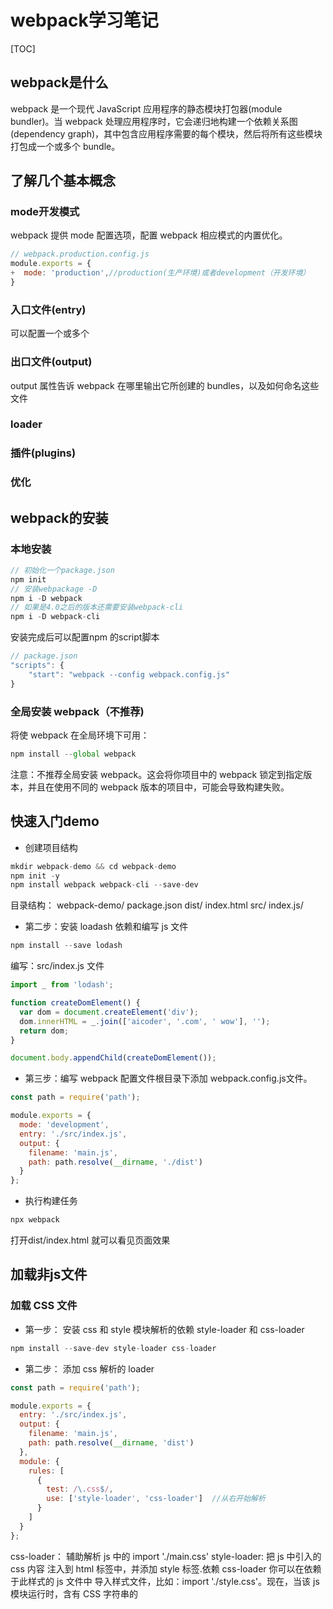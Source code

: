 # webpack学习笔记

[TOC]

## webpack是什么

webpack 是一个现代 JavaScript 应用程序的静态模块打包器(module bundler)。当 webpack 处理应用程序时，它会递归地构建一个依赖关系图(dependency graph)，其中包含应用程序需要的每个模块，然后将所有这些模块打包成一个或多个 bundle。

## 了解几个基本概念

### mode开发模式

webpack 提供 mode 配置选项，配置 webpack 相应模式的内置优化。

```javascript
// webpack.production.config.js
module.exports = {
+  mode: 'production',//production(生产环境)或者development（开发环境）
}
```

### 入口文件(entry)

可以配置一个或多个

### 出口文件(output)

output 属性告诉 webpack 在哪里输出它所创建的 bundles，以及如何命名这些文件

### loader

### 插件(plugins)

### 优化

## webpack的安装

### 本地安装

````javascript
// 初始化一个package.json
npm init
// 安装webpackage -D
npm i -D webpack
// 如果是4.0之后的版本还需要安装webpack-cli
npm i -D webpack-cli

````

安装完成后可以配置npm 的script脚本

````javascript
// package.json
"scripts": {
    "start": "webpack --config webpack.config.js"
}
````

### 全局安装 webpack（不推荐)

将使 webpack 在全局环境下可用：

````javascript
npm install --global webpack
````

注意：不推荐全局安装 webpack。这会将你项目中的 webpack 锁定到指定版本，并且在使用不同的 webpack 版本的项目中，可能会导致构建失败。

## 快速入门demo

- 创建项目结构

```javascript
mkdir webpack-demo && cd webpack-demo
npm init -y
npm install webpack webpack-cli --save-dev

```

目录结构：
  webpack-demo/
    package.json
    dist/
      index.html
        src/
          index.js/

- 第二步：安装 loadash 依赖和编写 js 文件

```javascript
npm install --save lodash
```

编写：src/index.js 文件

```javascript
import _ from 'lodash';

function createDomElement() {
  var dom = document.createElement('div');
  dom.innerHTML = _.join(['aicoder', '.com', ' wow'], '');
  return dom;
}

document.body.appendChild(createDomElement());
````

- 第三步：编写 webpack 配置文件根目录下添加 webpack.config.js文件。


```javascript
const path = require('path');

module.exports = {
  mode: 'development',
  entry: './src/index.js',
  output: {
    filename: 'main.js',
    path: path.resolve(__dirname, './dist')
  }
};
```

- 执行构建任务

```javascript
npx webpack
```

打开dist/index.html 就可以看见页面效果

## 加载非js文件

### 加载 CSS 文件

- 第一步： 安装 css 和 style 模块解析的依赖 style-loader 和 css-loader

```javascript
npm install --save-dev style-loader css-loader
```

- 第二步： 添加 css 解析的 loader

````javascript
const path = require('path');

module.exports = {
  entry: './src/index.js',
  output: {
    filename: 'main.js',
    path: path.resolve(__dirname, 'dist')
  },
  module: {
    rules: [
      {
        test: /\.css$/,
        use: ['style-loader', 'css-loader']  //从右开始解析
      }
    ]
  }
};
````

css-loader： 辅助解析 js 中的 import './main.css'
style-loader: 把 js 中引入的 css 内容 注入到 html 标签中，并添加 style 标签.依赖 css-loader
你可以在依赖于此样式的 js 文件中 导入样式文件，比如：import './style.css'。现在，当该 js 模块运行时，含有 CSS 字符串的 <style> 标签，将被插入到 html 文件的 <head>中。

- 第三步： 编写 css 文件和修改 js 文件
在 src 目录中添加 style/index.css文件


	webpack-demo/
		webpack.config.js
		/node_modules
		package.json
		dist/
			bundle.js
			index.html
        src/
			/style
				index.css
        	index.js/
    

```css
/* index.css */
.hello {
  color: red;
}
```
修改 index.js 文件

```javascript
  import _ from 'lodash';
+ import './style/index.css';

  function createDomElement() {
    let dom = document.createElement('div');
    dom.innerHTML = _.join(['aicoder', '.com', ' wow'], '');
+   dom.className = 'hello';
    return dom;
  }

  document.body.appendChild(createDomElement());
```

最后重新打开 dist 目录下的 index.html 看一下文字是否变成了红色的了。

> ps:这里的css文件已经打包在了dist/main.js文件里面,就不需要单独引入了

### 加载Sass文件

加载 Sass 需要sass-loader

```javascript
npm install sass-loader node-sass -D
```

使用：

```javascript
// webpack.config.js
module.exports = {
  ...
  module: {
    rules: [{
      test: /\.scss$/,
      use: [{
        loader: "style-loader"
      }, {
        loader: "css-loader"
      }, {
        loader: "sass-loader"
      }]
    }]
  }
};
```

为 sass 文件注入内容：

如果你要将 Sass 代码放在实际的入口文件(entry file)之前，可以设置 data 选项。此时 sass-loader 不会覆盖 data 选项，只会将它拼接在入口文件的内容之前。（没懂啥意思，回头在看）

```javascript
{
    loader: "sass-loader",
    options: {
        data: "$env: " + process.env.NODE_ENV + ";"
    }
}
```

> 注意：由于代码注入, 会破坏整个入口文件的 source map。通常一个简单的解决方案是，多个 Sass 文件入口。

### 创建 Source Map

css-loader和sass-loader都可以通过该 options 设置启用 sourcemap
启用sourcemap后可以看清楚的看见样式是在那个文件里写的，方便开发

```javascript
// webpack.config.js
module.exports = {
  ...
  module: {
    rules: [{
      test: /\.(sc|c|sa)ss$/,
      use: [{
        loader: "style-loader"
      }, {
        loader: "css-loader",
        options: {
          sourceMap: true
        }
      }, {
        loader: "sass-loader",
        options: {
          sourceMap: true
        }
      }]
    }]
  }
};
```

### PostCSS处理loader（附带：添加 css3 前缀）

- 1.是什么
[PostCss](https://github.com/postcss/postcss/blob/HEAD/README-cn.md "PostCss")是一个CSS预处理工具，它通过自定义的插件和工具生态体系来重新定义css。它鼓励开发者使用规范的css原生语法编写代码，然后配置编译器转换需要兼容的浏览器版本，最后通过编译将源码转换为目标浏览器可用的css代码。

它和stylus的不同之处是它可以通过插件机制灵活地扩展其支持的特性，不像stylus的语法是固定的，它的用途非常多，比如css自动加前缀，使用下一代css语法等等

- 2.安装

```javascript
npm i -D postcss-loader
npm install autoprefixer --save-dev

# 以下可以不用安装
# cssnext可以让你写CSS4的语言，并能配合autoprefixer进行浏览器兼容的不全，而且还支持嵌套语法
$ npm install postcss-cssnext --save-dev

# 类似scss的语法，实际上如果只是想用嵌套的话有cssnext就够了
$ npm install precss --save-dev

# 在@import css文件的时候让webpack监听并编译
$ npm install postcss-import --save-dev
```

- 3.在webpack中的配置

```javascript
const path = require('path');
module.exports = {
  mode: 'development',
  entry: './src/index.js',
  output: {
    filename: 'main.js',
    path: path.resolve(__dirname, './dist')
  },
  module: {
    rules: [
      {
        test: /\.(sa|sc|c)ss$/,
        use: [
          'style-loader',
          {
            loader: 'css-loader',
            options: {
              sourceMap: true
            }
          },
          {
            loader: 'postcss-loader',
            options: {
              ident: 'postcss',
              sourceMap: true,
              plugins: loader => [
                require('autoprefixer')({ browsers: ['> 0.15% in CN'] }) // 添加前缀
              ]
            }
          },
          {
            loader: 'sass-loader',
            options: {
              sourceMap: true
            }
          }
        ]
      }
    ]
  }
};
```

在css文件里添加样式 `display:flex`, 执行`npx webpack` 就可以然后打开dist/index.html 就可以看见编译之后的效果：在flex前面加了前缀

### 样式表抽离成专门的单独文件

上面的style-loader 会将样式添加到html的style标签里，并不是我们想要的效果
首先以下的 css 的处理我们都把 mode 设置为 production。

> webpack4 开始使用： mini-css-extract-plugin插件, 1-3 的版本可以用： extract-text-webpack-plugin

抽取了样式，就不能再用 style-loader注入到 html 中了。
安装：

```javascript
npm install --save-dev mini-css-extract-plugin
```

webpack.product.config.js

```javascript
const path = require('path');
const MiniCssExtractPlugin = require('mini-css-extract-plugin');
//const devMode = process.env.NODE_ENV !== 'production'; // 判断当前环境是开发环境还是 部署环境，主要是 mode属性的设置值。
module.exports = {
  mode: 'production',
  entry: './src/index.js',
  output: {
    filename: 'main.js',
    path: path.resolve(__dirname, './dist')
  },
  module: {
    rules: [
      {
        test: /\.(sa|sc|c)ss$/,
        use: [
          MiniCssExtractPlugin.loader,
          'css-loader',
          'sass-loader'
        ]
      }
    ]
  },
  plugins: [
    new MiniCssExtractPlugin({
      filename:  '[name].css' , // 设置最终输出的文件名
      chunkFilename: '[id].css' 
    })
  ]
};
```

运行`npx webpack --config webpack.product.config.js`打包：

在 dist 目录中已经把 css 抽取到单独的一个 css 文件中了。修改 html，引入此 css 就能看到结果了。

### 压缩 CSS

webpack5 貌似会内置 css 的压缩，webpack4 可以自己设置一个插件即可。

压缩 css 插件：`optimize-css-assets-webpack-plugin`

安装

```javascript
npm i -D optimize-css-assets-webpack-plugin
```

使用：

```javascript
const path = require('path');
const MiniCssExtractPlugin = require('mini-css-extract-plugin');
const OptimizeCSSAssetsPlugin = require('optimize-css-assets-webpack-plugin');

module.exports = {
  mode: 'production',
  entry: './src/index.js',
  output: {
    filename: 'main.js',
    path: path.resolve(__dirname, './dist')
  },
  module: {
    rules: [
      {
        test: /\.(sc|c|sa)ss$/,
        use: [
          MiniCssExtractPlugin.loader,//抽离css
          {
          loader:'css-loader',
          options:{
            sourceMap:true
          }
        }, {
          loader: 'postcss-loader', //css预处理
          options: {
            ident: 'postcss',
            sourceMap: true,
            plugins: loader => [
              require('autoprefixer')({ browsers: ['> 0.15% in CN'] }) // 添加前缀
            ]
          }
        },{
          loader:'sass-loader',
          options:{
            sourceMap:true
          }
        }] //处理顺序从右向左
      }
    ]
  },
  plugins: [
    new MiniCssExtractPlugin({
      filename:  '[name].css' , // 设置最终输出的文件名
      chunkFilename: '[id].css' 
    })
  ],
  optimization: {
   minimizer: [
    new UglifyJsPlugin({
      cache: true,
      parallel: true,
      sourceMap: true // set to true if you want JS source maps
    }),//压缩js
    new OptimizeCSSAssetsPlugin({})] //压缩css
  }
};
```

### 压缩js

压缩js需要一个插件： `uglifyjs-webpack-plugin`, 此插件需要一个前提就是：mode: 'production'.

安装

```javascript
npm i -D uglifyjs-webpack-plugin
```

使用：见上面的代码

### 解决 CSS 文件或者 JS 文件名字哈希变化的问题

由于浏览器缓存问题，可能会导致文件内容已经更新，但是浏览器仍然使用的是之前的文件，所以这个时候就可以给文件加一个版本号（hash值）。但是每次的hash值都不一样，如何在dist/index.html文件中引用呢？

`HtmlWebpackPlugin`插件，可以把打包后的 CSS 或者 JS 文件引用直接注入到 HTML 模板中，这样就不用每次手动修改文件引用了。

安装

```javascript
npm install --save-dev html-webpack-plugin
```

使用：

```javascript
const HtmlWebpackPlugin = require('html-webpack-plugin');
...
  plugins: [
    new MiniCssExtractPlugin({
      filename:  '[name][hash].css' , // 设置最终输出的文件名
      chunkFilename: '[id][hash].css' 
    }),

    new HtmlWebpackPlugin({
      title: 'webpack test', // 默认值：Webpack App
      /** 最终生成的文件名 */
      filename: 'main[hash].html', // 默认值： 'index.html'
      /** 模板文件 */
      template: path.resolve(__dirname, 'src/main.html'),
      minify: {
        collapseWhitespace: true, // 折叠空白行
        removeComments: true, // 移除注释
        removeAttributeQuotes: true // 移除属性的引号
      }
    })
  ],
```

在package.json的scripts配置：

```javascript
 "scripts": {
    "build": "npx webpack --config webpack.product.config.js"
  },
```

执行`npm run build`就可以看见生成的main.html里面自动添加了带有hash值得js和css。

### 清理dist目录

只要文件改动，每次构建，我们的 /dist 文件夹都会保存生成的文件，然后就会非常杂乱。通常，在每次构建前清理 /dist 文件夹，是比较推荐的做法

[clean-webpack-plugin](https://www.npmjs.com/package/clean-webpack-plugin "clean-webpack-plugin") 是一个比较普及的管理插件，让我们安装和配置下。

```javascript
npm install clean-webpack-plugin --save-dev
```

webpack.product.config.js

```javascript
+ const {CleanWebpackPlugin} = require('clean-webpack-plugin');

  module.exports = {
    ...
    plugins: [
+     new CleanWebpackPlugin()
    ],
    ...
  };
```

现在执行 npm run build，再检查 /dist 文件夹。如果一切顺利，你现在应该不会再看到旧的文件，只有构建后生成的文件！

### 图片加载优化

file-loader处理文件的导入
[image-webpack-loader](https://www.npmjs.com/package/image-webpack-loader "image-webpack-loader")可以帮助我们对图片进行压缩和优化

```javascript
npm install --save-dev file-loader
npm install image-webpack-loader --save-dev
```

使用：

```javascript
module: {
    rules: [
      {
        test: /\.(png|svg|jpg|gif|jpeg|ico)$/,
        use: [
          /** 处理图片导入 */
          'file-loader',{
            loader: 'image-webpack-loader',/** 图片压缩优化 */
            options: {
              mozjpeg: {
                progressive: true,
                quality: 65
              },
              optipng: {
                enabled: false,
              },
              pngquant: {
                quality: [0.65,0.90],
                speed: 4
              },
              gifsicle: {
                interlaced: false,
              },
              webp: {
                quality: 75
              }
            }
          },
        ]
      }
    ]
  }
```
> 在css中引入的图片通过file-loader处理后还能正常显示，但是如何在html中引入图片？
像下面这样象ejs的写法

```javascript
<img src=" <%= require('./assets/images/webpack.jpg')%> alt="">"
```

> image-webpack-loader 在使用过程中报错，解决方法未知？？？？

### 图片处理为base64

`url-loader`功能类似于 `file-loader`，可以把 url 地址对应的文件，打包成 base64 的 DataURL，提高访问的效率。

如何使用：

```javascript
npm install --save-dev url-loader
```

webpack.config.js

```javascript
module.exports = {
  module: {
    rules: [
      {
        test: /\.(png|svg|jpg|gif|jpeg|ico|woff|woff2|eot|ttf|otf)$/,
        use: [
          {
            loader: 'url-loader', // 根据图片大小，把图片优化成base64
            options: {
              limit: 10000
            }
          },
        ]
      }
    ]
  }
};
```
### 字体处理
由于 css 中可能引用到自定义的字体，处理也是跟图片一致。
## 开发相关辅助

### 合并两个webpack的js配置文件


开发环境(development)和生产环境(production)配置文件有很多不同点，但是也有一部分是相同的配置内容，如果在两个配置文件中都添加相同的配置节点， 就非常不爽。

webpack-merge 的工具可以实现两个配置文件进合并，这样我们就可以把 开发环境和生产环境的公共配置抽取到一个公共的配置文件中。

安装：

```javascript
npm install --save-dev webpack-merge
```

例如：

project

  webpack-demo
  |- package.json
- |- webpack.config.js
+ |- webpack.common.js
+ |- webpack.dev.js
+ |- webpack.prod.js
  |- /dist
  |- /src
    |- index.js
    |- math.js
  |- /node_modules


```javascript
// webpack.common.js

const CleanWebpackPlugin = require('clean-webpack-plugin');
const HtmlWebpackPlugin = require('html-webpack-plugin');

module.exports = {
   entry: {
     app: './src/index.js'
   },
   plugins: [
     new CleanWebpackPlugin(),
     new HtmlWebpackPlugin({
       title: 'Production'
     })
   ],
   output: {
     filename: '[name].bundle.js',
     path: path.resolve(__dirname, 'dist')
   }
 };
```
 
```javascript
// webpack.dev.js

const merge = require('webpack-merge');
const common = require('./webpack.common.js');

module.exports = merge(common, {
  devtool: 'inline-source-map',//说明 js 原始出错的位置
  devServer: {
    contentBase: './dist'
  }
});
```

```javascript
// webpack.prod.js

 const merge = require('webpack-merge');
 const UglifyJSPlugin = require('uglifyjs-webpack-plugin');
 const common = require('./webpack.common.js');

 module.exports = merge(common, {
   plugins: [
     new UglifyJSPlugin()
   ]
 });
```

### js 使用 source map

当 webpack 打包源代码时，可能会很难追踪到错误和警告在源代码中的原始位置。例如，如果将三个源文件（a.js, b.js 和 c.js）打包到一个 bundle（bundle.js）中，而其中一个源文件包含一个错误，那么堆栈跟踪就会简单地指向到 bundle.js。

使用 inline-source-map 选项，这有助于解释说明 js 原始出错的位置。（不要用于生产环境）：

```javascript
// 在开发环境下

  module.exports = {
   ...
    devtool: 'inline-source-map',
   ...
  };
```



### 监控文件变化，自动编译，使用观察模式
每次修改完毕后，都手动编译异常痛苦。最简单解决的办法就是启动watch。

```javascript
npx webpack --watch
```
 
当然可以添加到 npm 的 script 中

```javascript
// package.json
{
    "main": "webpack.config.js",
    "scripts": {
      "test": "echo \"Error: no test specified\" && exit 1",
+     "watch": "npx webpack --watch",
      "build": "npx webpack"
    },
  }
```


但是有个 bug，就是每次我们修改 js 或者 css 文件后，要看到修改后的 html 的变化，需要我自己重新刷新页面。

如何能不刷新页面，自动更新变化呢？

### 使用 webpack-dev-server 和热更新
webpack-dev-server 提供了一个简单的 web 服务器，并且能够实时重新加载(live reloading)。

安装

```javascript
npm install --save-dev webpack-dev-server
```
使用 
```javascript
// webpack.config.js

  module.exports = {
    devtool: 'inline-source-map',
+   devServer: {
+     contentBase: './dist'
+   },
  };
```
启动此 webserver：

webpack-dev-server --open

官网其他配置：

```javascript
devServer: {
  clientLogLevel: 'warning', // 可能的值有 none, error, warning 或者 info（默认值)
  hot: true,  // 启用 webpack 的模块热替换特性, 这个需要配合： webpack.HotModuleReplacementPlugin插件
  contentBase:  path.join(__dirname, "dist"), // 告诉服务器从哪里提供内容， 默认情况下，将使用当前工作目录作为提供内容的目录
  compress: true, // 一切服务都启用gzip 压缩
  host: '0.0.0.0', // 指定使用一个 host。默认是 localhost。如果你希望服务器外部可访问 0.0.0.0
  port: 8080, // 端口
  open: true, // 是否打开浏览器
  overlay: {  // 出现错误或者警告的时候，是否覆盖页面线上错误消息。
    warnings: true,
    errors: true
  },
  publicPath: '/', // 此路径下的打包文件可在浏览器中访问。
  proxy: {  // 设置代理
    "/api": {  // 访问api开头的请求，会跳转到  下面的target配置
      target: "http://192.168.0.102:8080",
      pathRewrite: {"^/api" : "/mockjsdata/5/api"}
    }
  },
  quiet: true, // necessary for FriendlyErrorsPlugin. 启用 quiet 后，除了初始启动信息之外的任何内容都不会被打印到控制台。这也意味着来自 webpack 的错误或警告在控制台不可见。
  watchOptions: { // 监视文件相关的控制选项
    poll: true,   // webpack 使用文件系统(file system)获取文件改动的通知。在某些情况下，不会正常工作。例如，当使用 Network File System (NFS) 时。Vagrant 也有很多问题。在这些情况下，请使用轮询. poll: true。当然 poll也可以设置成毫秒数，比如：  poll: 1000
    ignored: /node_modules/, // 忽略监控的文件夹，正则
    aggregateTimeout: 300 // 默认值，当第一个文件更改，会在重新构建前增加延迟
  }
}
```

如何启用热更新呢？

```javascript
webpack.config.js

  const path = require('path');
  const HtmlWebpackPlugin = require('html-webpack-plugin');
  const CleanWebpackPlugin = require('clean-webpack-plugin');
+ const webpack = require('webpack');

  module.exports = {
    entry: {
       app: './src/index.js'
    },
    devtool: 'inline-source-map',
    devServer: {
      contentBase: './dist',
+     hot: true
    },
    plugins: [
      new CleanWebpackPlugin(['dist']),
      new HtmlWebpackPlugin({
        title: 'Hot Module Replacement'
      }),
+     new webpack.NamedModulesPlugin(),  // 更容易查看(patch)的依赖
+     new webpack.HotModuleReplacementPlugin()  // 替换插件
    ],
    output: {
      filename: '[name].bundle.js',
      path: path.resolve(__dirname, 'dist')
    }
  };
```

### JS启用babel转码
虽然现代的浏览器已经兼容了96%以上的ES6的语法了，但是为了兼容老式的浏览器（IE8、9）我们需要把最新的ES6的语法转成ES5的。那么babel的loader就出场了。

安装

```javascript
npm i -D babel-loader babel-core babel-preset-env
 
```
用法

在webpack的配置文件中，添加js的处理模块。

```javascript
module: {
  rules: [
    {
      test: /\.js$/,
      exclude: /(node_modules)/,  // 加快编译速度，不包含node_modules文件夹内容
      use: {
        loader: 'babel-loader'
      }
    }
  ]
}
```

然后，在项目根目录下，添加babel的配置文件 .babelrc.

.babelrc文件如下：
```javascript
{
  "presets": ["env"]
}
```

最后，在入口js文件中，添加ES6的❤新语法：

```javascript
class Temp {
  show() {
    console.log('this.Age :', this.Age);
  }
  get Age() {
    return this._age;
  }
  set Age(val) {
    this._age = val + 1;
  }
}

let t = new Temp();
t.Age = 19;

t.show();
```
 
最后打包：

```javascript
npx webpack
```

最终打包后的js代码：

```javascript
var a = 1,
    b = 3,
    c = 9;

console.log('a :', a);
console.log('b :', b);
console.log('c :', c);

var Temp = function () {
  function Temp() {
    _classCallCheck(this, Temp);
  }

  _createClass(Temp, [{
    key: 'show',
    value: function show() {
      console.log('this.Age :', this.Age);
    }
  }, {
    key: 'Age',
    get: function get() {
      return this._age;
    },
    set: function set(val) {
      this._age = val + 1;
    }
  }]);

  return Temp;
}();

var t = new Temp();
t.Age = 19;

t.show();
```

### Babel优化
```javascript
babel-loader可以配置如下几个options：

cacheDirectory：默认值为 false。当有设置时，指定的目录将用来缓存 loader 的执行结果。之后的 webpack 构建，将会尝试读取缓存，来避免在每次执行时，可能产生的、高性能消耗的 Babel 重新编译过程(recompilation process)。如果设置了一个空值 (loader: 'babel-loader?cacheDirectory') 或者 true (loader: babel-loader?cacheDirectory=true)，loader 将使用默认的缓存目录 node_modules/.cache/babel-loader，如果在任何根目录下都没有找到 node_modules 目录，将会降级回退到操作系统默认的临时文件目录。

cacheIdentifier：默认是一个由 babel-core 版本号，babel-loader 版本号，.babelrc 文件内容（存在的情况下），环境变量 BABEL_ENV 的值（没有时降级到 NODE_ENV）组成的字符串。可以设置为一个自定义的值，在 identifier 改变后，强制缓存失效。

forceEnv：默认将解析 BABEL_ENV 然后是 NODE_ENV。允许你在 loader 级别上覆盖 BABEL_ENV/NODE_ENV。对有不同 babel 配置的，客户端和服务端同构应用非常有用。

注意：sourceMap 选项是被忽略的。当 webpack 配置了 sourceMap 时（通过 devtool 配置选项），将会自动生成 sourceMap。

babel 在每个文件都插入了辅助代码，使代码体积过大.babel 对一些公共方法使用了非常小的辅助代码，比如 _extend。 默认情况下会被添加到每一个需要它的文件中。你可以引入 babel runtime 作为一个独立模块，来避免重复引入。
```

安装：

```javascript
npm install babel-plugin-transform-runtime --save-dev
npm install babel-runtime --save
```
 
配置：

```javascript
// webpack.config.js

rules: [
  // 'transform-runtime' 插件告诉 babel 要引用 runtime 来代替注入。
  {
    test: /\.js$/,
    exclude: /(node_modules|bower_components)/,
    use: {
      loader: 'babel-loader',
    }
  }
]
```

修改.babelrc

```javascript
{
  "presets": ["env"],
  "plugins": [
    ["transform-runtime", {
      "helpers": true,
      "polyfill": true,
      "regenerator": true,
      "moduleName": "babel-runtime"
    }]
  ]
}
```

此时，webpack打包的时候，会自动优化重复引入公共方法的问题。

### ESLint校验代码格式规范
安装

```javascript
npm install eslint --save-dev
npm install eslint-loader --save-dev
```

 以下是用到的额外的需要安装的eslint的解释器、校验规则等
```javascript
npm i -D babel-eslint standard
Copy to clipboardErrorCopied
```
使用

```javascript
// webpack.config.js
module.exports = {
  // ...
  module: {
    rules: [
      {
        test: /\.js$/,
        exclude: /node_modules/,
        loader: "eslint-loader",
        options: {
          // eslint options (if necessary)
          fix: true
        }
      },
    ],
  },
  // ...
}
```

eslint配置可以直接放到webpack的配置文件中，也可以直接放到项目根目录的 .eslintrc中文档。

// .eslintrc.js
// https://eslint.org/docs/user-guide/configuring
module.exports = {
  root: true,
  parserOptions: {
    parser: 'babel-eslint'
  },
  env: {
    browser: true
  },
  extends: [
    // https://github.com/standard/standard/blob/master/docs/RULES-en.md
    'standard'
  ],
  globals: {
    NODE_ENV: false
  },
  rules: {
    // allow async-await
    'generator-star-spacing': 'off',
    // allow debugger during development
    'no-debugger': process.env.NODE_ENV === 'production' ? 'error' : 'off',
    // 添加，分号必须
    semi: ['error', 'always'],
    'no-unexpected-multiline': 'off',
    'space-before-function-paren': ['error', 'never'],
    // 'quotes': ["error", "double", { "avoidEscape": true }]
    quotes: [
      'error',
      'single',
      {
        avoidEscape: true
      }
    ]
  }
};
Copy to clipboardErrorCopied
此时eslint的配置就结束了。

到此为止，一个完整的开发阶段的webpack的配置文件
```javascript
const path = require('path');
const HtmlWebpackPlugin = require('html-webpack-plugin');
const MiniCssExtractPlugin = require("mini-css-extract-plugin");
const CleanWebpackPlugin = require('clean-webpack-plugin');
const autoprefixer = require('autoprefixer');
const webpack = require('webpack');

module.exports = {
  mode: 'development',
  entry: './src/index.js',
  output: {
    filename: 'main.js',
    path: path.resolve(__dirname, './dist')
  },
  devtool: 'inline-source-map',
  devServer: {
    clientLogLevel: 'warning', // 可能的值有 none, error, warning 或者 info（默认值)
    hot: true, // 启用 webpack 的模块热替换特性, 这个需要配合： webpack.HotModuleReplacementPlugin插件
    contentBase: path.join(__dirname, "dist"), // 告诉服务器从哪里提供内容， 默认情况下，将使用当前工作目录作为提供内容的目录
    compress: true, // 一切服务都启用gzip 压缩
    host: '0.0.0.0', // 指定使用一个 host。默认是 localhost。如果你希望服务器外部可访问 0.0.0.0
    port: 8085, // 端口
    open: true, // 是否打开浏览器
    overlay: { // 出现错误或者警告的时候，是否覆盖页面线上错误消息。
      warnings: true,
      errors: true
    },
    publicPath: '/', // 此路径下的打包文件可在浏览器中访问。
    proxy: { // 设置代理
      "/api": { // 访问api开头的请求，会跳转到  下面的target配置
        target: "http://192.168.0.102:8080",
        pathRewrite: {
          "^/api": "/mockjsdata/5/api"
        }
      }
    },
    quiet: true, // necessary for FriendlyErrorsPlugin. 启用 quiet 后，除了初始启动信息之外的任何内容都不会被打印到控制台。这也意味着来自 webpack 的错误或警告在控制台不可见。
    watchOptions: { // 监视文件相关的控制选项
      poll: true, // webpack 使用文件系统(file system)获取文件改动的通知。在某些情况下，不会正常工作。例如，当使用 Network File System (NFS) 时。Vagrant 也有很多问题。在这些情况下，请使用轮询. poll: true。当然 poll也可以设置成毫秒数，比如：  poll: 1000
      ignored: /node_modules/, // 忽略监控的文件夹，正则
      aggregateTimeout: 300 // 默认值，当第一个文件更改，会在重新构建前增加延迟
    }
  },
  module: {
    rules: [
      {
        test: /\.js$/,
        exclude: /(node_modules)/, // 加快编译速度，不包含node_modules文件夹内容
        use: [{
          loader: 'babel-loader'
        },{
          loader: 'eslint-loader',
          options: {
            fix: true
          }
        }]
      },
      {
        test: /\.(sa|sc|c)ss$/,
        use: [
          'style-loader', {
            loader: 'css-loader',
            options: {
              sourceMap: true
            }
          }, {
            loader: 'postcss-loader',
            options: {
              ident: 'postcss',
              sourceMap: true,
              plugins: (loader) => [autoprefixer({browsers: ['> 0.15% in CN']})]
            }
          }, {
            loader: 'sass-loader',
            options: {
              sourceMap: true
            }
          }
        ]
      }, {
        test: /\.(woff|woff2|eot|ttf|otf)$/,
        use: [
          {
            loader: 'url-loader',
            options: {
              limit: 10000
            }
          }
        ]
      }, {
        test: /\.(png|svg|jpg|gif|jpeg|ico)$/,
        use: [
          {
            loader: 'url-loader',
            options: {
              limit: 10000
            }
          }, {
            loader: 'image-webpack-loader',
            options: {
              mozjpeg: {
                progressive: true,
                quality: 65
              },
              optipng: {
                enabled: false
              },
              pngquant: {
                quality: '65-90',
                speed: 4
              },
              gifsicle: {
                interlaced: false
              },
              webp: {
                quality: 75
              }
            }
          }
        ]
      }
    ]
  },
  plugins: [
    new MiniCssExtractPlugin({filename: '[name].css', chunkFilename: '[id].css'}),
    new CleanWebpackPlugin(['dist']),
    new webpack.NamedModulesPlugin(), // 更容易查看(patch)的依赖
    new webpack.HotModuleReplacementPlugin(), // 替换插件
    new HtmlWebpackPlugin({
      title: 'AICODER 全栈线下实习', // 默认值：Webpack App
      filename: 'index.html', // 默认值： 'index.html'
      minify: {
        collapseWhitespace: true,
        removeComments: true,
        removeAttributeQuotes: true, // 移除属性的引号
      },
      template: path.resolve(__dirname, 'src/index.html')
    })
  ],
  optimization: {}
};
```

用于生产环境的配置

```javascript
const path = require('path');
const HtmlWebpackPlugin = require('html-webpack-plugin');
const MiniCssExtractPlugin = require("mini-css-extract-plugin");
const UglifyJsPlugin = require("uglifyjs-webpack-plugin");
const OptimizeCSSAssetsPlugin = require("optimize-css-assets-webpack-plugin");
const CleanWebpackPlugin = require('clean-webpack-plugin');
const autoprefixer = require('autoprefixer');

module.exports = {
  mode: 'production',
  entry: './src/index.js',
  output: {
    filename: 'main.[hash].js',
    path: path.resolve(__dirname, './dist')
  },
  module: {
    rules: [
      {
        test: /\.js$/,
        exclude: /(node_modules)/, // 加快编译速度，不包含node_modules文件夹内容
        use: [{
          loader: 'babel-loader'
        },{
          loader: 'eslint-loader',
          options: {
            fix: true
          }
        }]
      },
      {
        test: /\.(sa|sc|c)ss$/,
        use: [
          MiniCssExtractPlugin.loader, {
            loader: 'css-loader'
          }, {
            loader: 'postcss-loader',
            options: {
              ident: 'postcss',
              plugins: (loader) => [autoprefixer({browsers: ['> 0.15% in CN']})]
            }
          }, {
            loader: 'sass-loader'
          }
        ]
      }, {
        test: /\.(woff|woff2|eot|ttf|otf)$/,
        use: [
          {
            loader: 'url-loader',
            options: {
              limit: 10000
            }
          }
        ]
      }, {
        test: /\.(png|svg|jpg|gif|jpeg|ico)$/,
        use: [
          'file-loader', {
            loader: 'image-webpack-loader',
            options: {
              mozjpeg: {
                progressive: true,
                quality: 65
              },
              optipng: {
                enabled: false
              },
              pngquant: {
                quality: '65-90',
                speed: 4
              },
              gifsicle: {
                interlaced: false
              },
              webp: {
                quality: 75
              }
            }
          }
        ]
      }
    ]
  },
  plugins: [
    new MiniCssExtractPlugin({filename: '[name][hash].css', chunkFilename: '[id][hash].css'}),
    new CleanWebpackPlugin(['dist']),
    new HtmlWebpackPlugin({
      title: 'AICODER 全栈线下实习', // 默认值：Webpack App
      filename: 'index.html', // 默认值： 'index.html'
      template: path.resolve(__dirname, 'src/index.html'),
      minify: {
        collapseWhitespace: true,
        removeComments: true,
        removeAttributeQuotes: true, // 移除属性的引号
      }
    })
  ],
  optimization: {
    minimizer: [
      new UglifyJsPlugin({
        cache: true, parallel: true, sourceMap: true // set to true if you want JS source maps
      }),
      new OptimizeCSSAssetsPlugin({})
    ]
  }
};
```

## 解析(resolve)
配置模块如何解析。比如： import _ from 'lodash' ,其实是加载解析了lodash.js文件。此配置就是设置加载和解析的方式。

resolve.alias
创建 import 或 require 的别名，来确保模块引入变得更简单。例如，一些位于 src/ 文件夹下的常用模块：

// webpack.config.js
module.exports = {
  mode: 'production',
  entry: './src/index.js',
  output: {
    filename: 'main.[hash].js',
    path: path.resolve(__dirname, './dist')
  },
+ resolve: {
+   alias: {
+     vue$: path.resolve(__dirname, 'src/lib/vue/dist/vue.esm.js'),
+     '@': path.resolve(__dirname, 'src/')
+   }
+ }
  ...
}

// index.js
// 在我们的index.js文件中，就可以直接import
import vue from 'vue';
// 等价于
import vue from  'src/lib/vue/dist/vue.esm.js';
Copy to clipboardErrorCopied
resolve.extensions的应用
自动解析确定的扩展。

// webpack.config.js
module.exports = {
  mode: 'production',
  entry: './src/index.js',
  output: {
    filename: 'main.[hash].js',
    path: path.resolve(__dirname, './dist')
  },
  resolve: {
    alias: {
      vue$: path.resolve(__dirname, 'src/lib/vue/dist/vue.esm.js'),
      '@': path.resolve(__dirname, 'src/')
    },
+   extensions: [".js", ".vue",".json"]   // 默认值: [".js",".json"]
  }
  ...
}
Copy to clipboardErrorCopied
给定对象的键后的末尾添加 $，以表示精准匹配

外部扩展(externals)
externals 配置选项提供了「从输出的 bundle 中排除依赖」的方法。 文档

例如，从 CDN 引入 jQuery，而不是把它打包：

index.html

<script
  src="https://code.jquery.com/jquery-3.1.0.js"
  integrity="sha256-slogkvB1K3VOkzAI8QITxV3VzpOnkeNVsKvtkYLMjfk="
  crossorigin="anonymous">
</script>
Copy to clipboardErrorCopied
webpack.config.js

// webpack.config.js
module.exports = {
  mode: 'production',
  entry: './src/index.js',
  output: {
    filename: 'main.[hash].js',
    path: path.resolve(__dirname, './dist')
  },
  alias: {
    extensions: [".js", ".vue",".json"]   // 默认值: [".js",".json"]
    vue$: path.resolve(__dirname, 'src/lib/vue/dist/vue.esm.js'),
    '@': path.resolve(__dirname, 'src/')
  },
+ externals: {
+   jquery: 'jQuery'
+ },
  ...
}
Copy to clipboardErrorCopied
这样就剥离了那些不需要改动的依赖模块，换句话，下面展示的代码还可以正常运行：

import $ from 'jquery';

$('.my-element').animate(...);
Copy to clipboardErrorCopied
具有外部依赖(external dependency)的 bundle 可以在各种模块上下文(module context)中使用，例如 CommonJS, AMD, 全局变量和 ES2015 模块。外部 library 可能是以下任何一种形式：

root：可以通过一个全局变量访问 library（例如，通过 script 标签）。
commonjs：可以将 library 作为一个 CommonJS 模块访问。
commonjs2：和上面的类似，但导出的是 module.exports.default.
amd：类似于 commonjs，但使用 AMD 模块系统。
不同的配置方式：

externals : {
  react: 'react'
}

// 或者

externals : {
  lodash : {
    commonjs: "lodash",
    amd: "lodash",
    root: "_" // 指向全局变量
  }
}

// 或者

externals : {
  subtract : {
    root: ["math", "subtract"]   // 相当于： window.math.substract
  }
}
Copy to clipboardErrorCopied
构建目标(targets)
webpack 能够为多种环境或 target 构建编译。想要理解什么是 target 的详细信息，请阅读 target 概念页面。

target: 告知 webpack 为目标(target)指定一个环境。

可以支持以下字符串值：

选项	描述
async-node	编译为类 Node.js 环境可用（使用 fs 和 vm 异步加载分块）
electron-main	编译为 Electron 主进程。
electron-renderer	编译为 Electron 渲染进程，使用 JsonpTemplatePlugin, FunctionModulePlugin 来为浏览器环境提供目标，使用 NodeTargetPlugin 和 ExternalsPlugin 为 CommonJS 和 Electron 内置模块提供目标。
node	编译为类 Node.js 环境可用（使用 Node.js require 加载 chunk）
node-webkit	编译为 Webkit 可用，并且使用 jsonp 去加载分块。支持 Node.js 内置模块和 nw.gui 导入（实验性质）
web	编译为类浏览器环境里可用（默认）
webworker	编译成一个 WebWorker
例如，当 target 设置为 "electron"，webpack 引入多个 electron 特定的变量.

webpack.config.js

// webpack.config.js
module.exports = {
  mode: 'production',
  entry: './src/index.js',
  output: {
    filename: 'main.[hash].js',
    path: path.resolve(__dirname, './dist')
  },
  alias: {
    extensions: [".js", ".vue",".json"]   // 默认值: [".js",".json"]
    vue$: path.resolve(__dirname, 'src/lib/vue/dist/vue.esm.js'),
    '@': path.resolve(__dirname, 'src/')
  },
  externals: {
    jquery: 'jQuery'
  },
+ target: 'node'
  ...
}
Copy to clipboardErrorCopied
相关的loader列表
webpack 可以使用 loader 来预处理文件。这允许你打包除 JavaScript 之外的任何静态资源。你可以使用 Node.js 来很简单地编写自己的 loader。

文件
raw-loader 加载文件原始内容（utf-8）
val-loader 将代码作为模块执行，并将 exports 转为 JS 代码
url-loader 像 file loader 一样工作，但如果文件小于限制，可以返回 data URL
file-loader 将文件发送到输出文件夹，并返回（相对）URL
JSON
json-loader 加载 JSON 文件（默认包含）
json5-loader 加载和转译 JSON 5 文件
cson-loader 加载和转译 CSON 文件
转换编译(Transpiling)
script-loader 在全局上下文中执行一次 JavaScript 文件（如在 script 标签），不需要解析
babel-loader 加载 ES2015+ 代码，然后使用 Babel 转译为 ES5
buble-loader 使用 Bublé 加载 ES2015+ 代码，并且将代码转译为 ES5
traceur-loader 加载 ES2015+ 代码，然后使用 Traceur 转译为 ES5
ts-loader 或 awesome-typescript-loader 像 JavaScript 一样加载 TypeScript 2.0+
coffee-loader 像 JavaScript 一样加载 CoffeeScript
模板(Templating)
html-loader 导出 HTML 为字符串，需要引用静态资源
pug-loader 加载 Pug 模板并返回一个函数
jade-loader 加载 Jade 模板并返回一个函数
markdown-loader 将 Markdown 转译为 HTML
react-markdown-loader 使用 markdown-parse parser(解析器) 将 Markdown 编译为 React 组件
posthtml-loader 使用 PostHTML 加载并转换 HTML 文件
handlebars-loader 将 Handlebars 转移为 HTML
markup-inline-loader 将内联的 SVG/MathML 文件转换为 HTML。在应用于图标字体，或将 CSS 动画应用于 SVG 时非常有用。
样式
style-loader 将模块的导出作为样式添加到 DOM 中
css-loader 解析 CSS 文件后，使用 import 加载，并且返回 CSS 代码
less-loader 加载和转译 LESS 文件
sass-loader 加载和转译 SASS/SCSS 文件
postcss-loader 使用 PostCSS 加载和转译 CSS/SSS 文件
stylus-loader 加载和转译 Stylus 文件
清理和测试(Linting && Testing)
mocha-loader 使用 mocha 测试（浏览器/NodeJS）
eslint-loader PreLoader，使用 ESLint 清理代码
jshint-loader PreLoader，使用 JSHint 清理代码
jscs-loader PreLoader，使用 JSCS 检查代码样式
coverjs-loader PreLoader，使用 CoverJS 确定测试覆盖率
框架(Frameworks)
vue-loader 加载和转译 Vue 组件
polymer-loader 使用选择预处理器(preprocessor)处理，并且 require() 类似一等模块(first-class)的 Web 组件
angular2-template-loader 加载和转译 Angular 组件
Awesome 更多第三方 loader，查看 awesome-webpack 列表。
打包分析优化
webpack-bundle-analyzer插件可以帮助我们分析打包后的图形化的报表。

仅仅在开发环境使用。

安装

npm install --save-dev webpack-bundle-analyzer
Copy to clipboardErrorCopied
+ const BundleAnalyzerPlugin = require('webpack-bundle-analyzer').BundleAnalyzerPlugin;
  module.exports = {
    plugins: [
+     new BundleAnalyzerPlugin()
    ]
  }
Copy to clipboardErrorCopied
自动生成一个网页报表，如下所示：